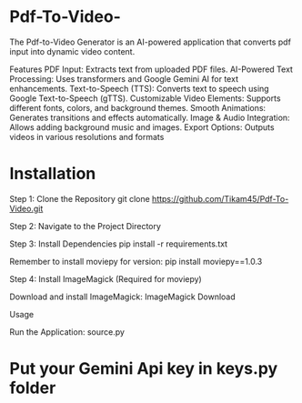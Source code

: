 # Pdf-To-Video-
The Pdf-to-Video Generator is an AI-powered application that converts pdf input into dynamic video content.

Features
PDF Input: Extracts text from uploaded PDF files.
AI-Powered Text Processing: Uses transformers and Google Gemini AI for text enhancements.
Text-to-Speech (TTS): Converts text to speech using Google Text-to-Speech (gTTS).
Customizable Video Elements: Supports different fonts, colors, and background themes.
Smooth Animations: Generates transitions and effects automatically.
Image & Audio Integration: Allows adding background music and images.
Export Options: Outputs videos in various resolutions and formats


# Installation

Step 1: Clone the Repository
git clone https://github.com/Tikam45/Pdf-To-Video.git

Step 2: Navigate to the Project Directory

Step 3: Install Dependencies
pip install -r requirements.txt

Remember to install moviepy for version:  pip install moviepy==1.0.3


Step 4: Install ImageMagick (Required for moviepy)

Download and install ImageMagick: ImageMagick Download

Usage

Run the Application:
source.py

# Put your Gemini Api key in keys.py folder
